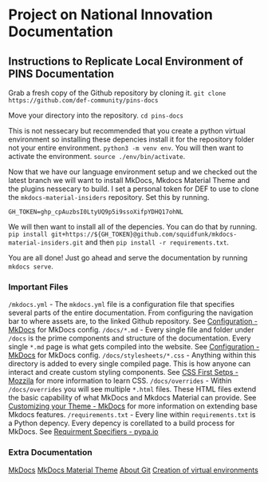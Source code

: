 
# Project on National Innovation Documentation
## Instructions to Replicate Local Environment of PINS Documentation
Grab a fresh copy of the Github repository by cloning it.
`git clone https://github.com/def-community/pins-docs`

Move your directory into the repository.
`cd pins-docs`

This is not nessecary but recommended that you create a python virtual environment so installing these depencies install it for the repository folder not your entire environment. `python3 -m venv env`. You will then want to activate the environment. `source ./env/bin/activate`.

Now that we have our language environment setup and we checked out the latest branch we will want to install MkDocs, Mkdocs Material Theme and the plugins nessecary to build. I set a personal token for DEF to use to clone the `mkdocs-material-insiders` repository. Set this by running.

`GH_TOKEN=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`

We will then want to install all of the depencies. You can do that by running.
`pip install git+https://${GH_TOKEN}@github.com/squidfunk/mkdocs-material-insiders.git` and then `pip install -r requirements.txt`.

You are all done! Just go ahead and serve the documentation by running `mkdocs serve`.

### Important Files
`/mkdocs.yml`
	- The `mkdocs.yml` file is a configuration file that specifies several parts of the entire documentation. From configuring the navigation bar to where assets are, to the linked Github repository. See [Configuration - MkDocs](https://www.mkdocs.org/user-guide/configuration/) for MkDocs config.
`/docs/*.md`
	- Every single file and folder under `/docs` is the prime components and structure of the documentation. Every single `*.md` page is what gets compiled into the website. See [Configuration - MkDocs](https://www.mkdocs.org/user-guide/configuration/) for MkDocs config.
`/docs/stylesheets/*.css`
	- Anything within this directory is added to every single compiled page. This is how anyone can interact and create custom styling components. See [CSS First Setps - Mozzila](https://developer.mozilla.org/en-US/docs/Learn/CSS/First_steps) for more information to learn CSS.
`/docs/overrides`
	- Within `/docs/overrides` you will see multiple `*.html` files. These HTML files extend the basic capability of what MkDocs and Mkdocs Material can provide. See [Customizing your Theme - MkDocs](https://www.mkdocs.org/user-guide/customizing-your-theme/) for more information on extending base Mkdocs features.
`/requirements.txt`
	- Every line within `requirements.txt` is a Python depency. Every depency is corellated to a build process for MkDocs. See [Requirment Specifiers - pypa.io](https://pip.pypa.io/en/stable/reference/requirement-specifiers/)

### Extra Documentation
[MkDocs](https://www.mkdocs.org/)
[MkDocs Material Theme](https://squidfunk.github.io/mkdocs-material/)
[About Git](https://docs.github.com/en/get-started/using-git/about-git)
[Creation of virtual environments](https://docs.python.org/3/library/venv.html)